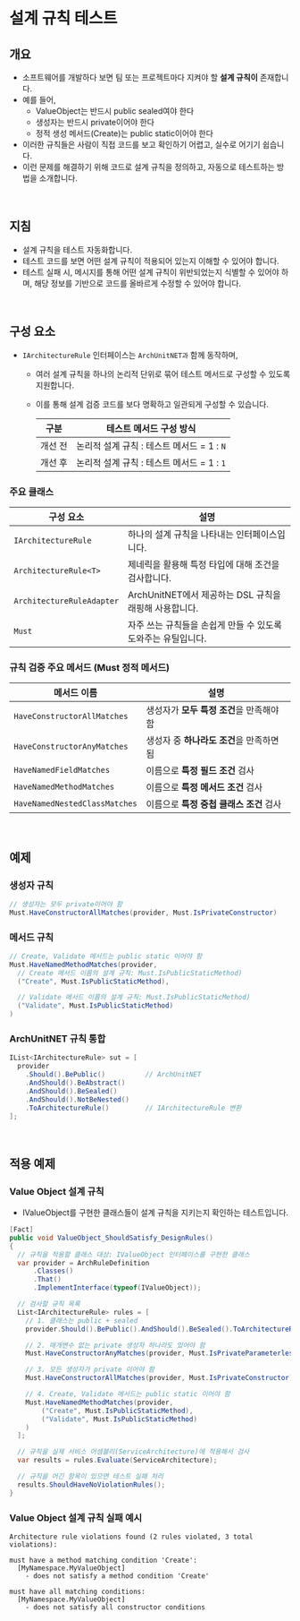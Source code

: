 ﻿# 설계 규칙 테스트

## 개요
- 소프트웨어를 개발하다 보면 팀 또는 프로젝트마다 지켜야 할 **설계 규칙이** 존재합니다.
- 예를 들어,
  - ValueObject는 반드시 public sealed여야 한다
  - 생성자는 반드시 private이어야 한다
  - 정적 생성 메서드(Create)는 public static이어야 한다
- 이러한 규칙들은 사람이 직접 코드를 보고 확인하기 어렵고, 실수로 어기기 쉽습니다.
- 이런 문제를 해결하기 위해 코드로 설계 규칙을 정의하고, 자동으로 테스트하는 방법을 소개합니다.

<br/>

## 지침
- 설계 규칙을 테스트 자동화합니다.
- 테스트 코드를 보면 어떤 설계 규칙이 적용되어 있는지 이해할 수 있어야 합니다.
- 테스트 실패 시, 메시지를 통해 어떤 설계 규칙이 위반되었는지 식별할 수 있어야 하며, 해당 정보를 기반으로 코드를 올바르게 수정할 수 있어야 합니다.

<br/>

## 구성 요소
- `IArchitectureRule` 인터페이스는 `ArchUnitNET과` 함께 동작하며,
  - 여러 설계 규칙을 하나의 논리적 단위로 묶어 테스트 메서드로 구성할 수 있도록 지원합니다.
  - 이를 통해 설계 검증 코드를 보다 명확하고 일관되게 구성할 수 있습니다.

    구분     | 테스트 메서드 구성 방식
    ----------|--------------------------
    개선 전  | 논리적 설계 규칙 : 테스트 메서드 = 1 : `N`
    개선 후  | 논리적 설계 규칙 : 테스트 메서드 = 1 : `1`

### 주요 클래스
구성 요소                    | 설명
-------------------------   | -------------------------------------
`IArchitectureRule`         | 하나의 설계 규칙을 나타내는 인터페이스입니다.
`ArchitectureRule<T>`       | 제네릭을 활용해 특정 타입에 대해 조건을 검사합니다.
`ArchitectureRuleAdapter`   | ArchUnitNET에서 제공하는 DSL 규칙을 래핑해 사용합니다.
`Must`                      | 자주 쓰는 규칙들을 손쉽게 만들 수 있도록 도와주는 유틸입니다.


### 규칙 검증 주요 메서드 (Must 정적 메서드)

메서드 이름                    | 설명
----------------------------- | -------------------------
`HaveConstructorAllMatches`   | 생성자가 **모두 특정 조건**을 만족해야 함
`HaveConstructorAnyMatches`   | 생성자 중 **하나라도 조건**을 만족하면 됨
`HaveNamedFieldMatches`       | 이름으로 **특정 필드 조건** 검사
`HaveNamedMethodMatches`      | 이름으로 **특정 메서드 조건** 검사
`HaveNamedNestedClassMatches` | 이름으로 **특정 중첩 클래스 조건** 검사

<br/>

## 예제
### 생성자 규칙
```cs
// 생성자는 모두 private이어야 함
Must.HaveConstructorAllMatches(provider, Must.IsPrivateConstructor)
```

### 메서드 규칙
```cs
// Create, Validate 메서드는 public static 이어야 함
Must.HaveNamedMethodMatches(provider,
  // Create 메서드 이름의 설계 규칙: Must.IsPublicStaticMethod)
  ("Create", Must.IsPublicStaticMethod),

  // Validate 메서드 이름의 설계 규칙: Must.IsPublicStaticMethod)
  ("Validate", Must.IsPublicStaticMethod)
)
```

### ArchUnitNET 규칙 통합
```cs
IList<IArchitectureRule> sut = [
  provider
    .Should().BePublic()          // ArchUnitNET
    .AndShould().BeAbstract()
    .AndShould().BeSealed()
    .AndShould().NotBeNested()
    .ToArchitectureRule()         // IArchitectureRule 변환
];
```

<br/>

## 적용 예제
### Value Object 설계 규칙
- IValueObject를 구현한 클래스들이 설계 규칙을 지키는지 확인하는 테스트입니다.

```cs
[Fact]
public void ValueObject_ShouldSatisfy_DesignRules()
{
  // 규칙을 적용할 클래스 대상: IValueObject 인터페이스를 구현한 클래스
  var provider = ArchRuleDefinition
      .Classes()
      .That()
      .ImplementInterface(typeof(IValueObject));

  // 검사할 규칙 목록
  List<IArchitectureRule> rules = [
    // 1. 클래스는 public + sealed
    provider.Should().BePublic().AndShould().BeSealed().ToArchitectureRule(),

    // 2. 매개변수 없는 private 생성자 하나라도 있어야 함
    Must.HaveConstructorAnyMatches(provider, Must.IsPrivateParameterlessConstructor),

    // 3. 모든 생성자가 private 이어야 함
    Must.HaveConstructorAllMatches(provider, Must.IsPrivateConstructor),

    // 4. Create, Validate 메서드는 public static 이어야 함
    Must.HaveNamedMethodMatches(provider,
        ("Create", Must.IsPublicStaticMethod),
        ("Validate", Must.IsPublicStaticMethod)
    )
  ];

  // 규칙을 실제 서비스 어셈블리(ServiceArchitecture)에 적용해서 검사
  var results = rules.Evaluate(ServiceArchitecture);

  // 규칙을 어긴 항목이 있으면 테스트 실패 처리
  results.ShouldHaveNoViolationRules();
}
```

### Value Object 설계 규칙 실패 예시

```
Architecture rule violations found (2 rules violated, 3 total violations):

must have a method matching condition 'Create':
  [MyNamespace.MyValueObject]
    - does not satisfy a method condition 'Create'

must have all matching conditions:
  [MyNamespace.MyValueObject]
    - does not satisfy all constructor conditions
```